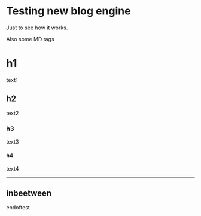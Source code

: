 # Testing new blog engine

Just to see how it works. 

Also some MD tags
# h1

text1

## h2

text2

### h3

text3

#### h4

text4

---
inbeetween
----
endoftest
